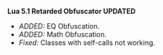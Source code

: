 **Lua 5.1 Retarded Obfuscator UPDATED**

- *ADDED:* EQ Obfuscation.
- *ADDED:* Math Obfuscation.
- *Fixed:* Classes with self-calls not working.